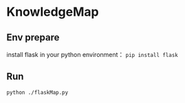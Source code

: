 # KnowledgeMap

## Env prepare
install flask in your python environment：
```pip install flask```

## Run
```python ./flaskMap.py```
